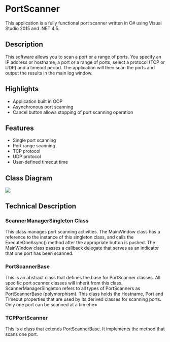 # PortScanner
This application is a fully functional port scanner written in C# using Visual Studio 2015 and .NET 4.5.

## Description
This software allows you to scan a port or a range of ports. You specify an IP address or hostname, a port or a range of ports, select a protocol (TCP or UDP) and a timeout period. The application will then scan the ports and output the results in the main log window.

## Highlights
* Application built in OOP
* Asynchronous port scanning
* Cancel button allows stopping of port scanning operation

## Features
* Single port scanning
* Port range scanning
* TCP protocol
* UDP protocol
* User-defined timeout time

## Class Diagram
<img src="http://i.imgur.com/IjQ3qOi.jpg" />

## Technical Description
### ScannerManagerSingleton Class
This class manages port scanning activities. The MainWindow class has a reference to the instance of this singleton class, and calls the ExecuteOneAsync() method after the appropriate button is pushed. The MainWindow class passes a callback delegate that serves as an indicator that one port has been scanned.

### PortScannerBase
This is an abstract class that defines the base for PortScanner classes. All specific port scanner classes will inherit from this class. ScannerManagerSingleton refers to all types of PortScanners as PortScannerBase (polymorphism). This class holds the Hostname, Port and Timeout properties that are used by its derived classes for scanning ports. Only one port can be scanned at a tim ehe=
### TCPPortScanner
This is a class that extends PortScannerBase. It implements the method that scans one port.
